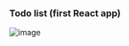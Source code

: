 ### Todo list (first React app)
![image](https://user-images.githubusercontent.com/53600191/154502860-8577fc6f-cb14-4ccc-bdfa-244c9b4648bd.png)
